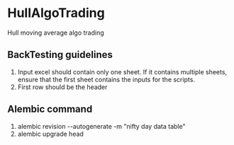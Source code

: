 # HullAlgoTrading
Hull moving average algo trading

## BackTesting guidelines
1. Input excel should contain only one sheet. If it contains multiple sheets, ensure that the first sheet contains the inputs for the scripts.
2. First row should be the header

## Alembic command
1. alembic revision --autogenerate -m "nifty day data table"
2. alembic upgrade head
